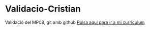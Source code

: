 # Validacio-Cristian
Validació del MP08,  git amb  github
[Pulsa aqui para ir a mi curriculum](https://cristianfernandezcabre.github.io/)
